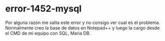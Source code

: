 # error-1452-mysql
Por alguna razón me salta este error y no consigo ver cual es el problema.
Normalmente creo la base de datos en Notepad++ y luego la cargo desde el CMD de mi equipo con SQL, Maria DB.
